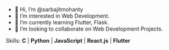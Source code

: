 - 👋 Hi, I’m @sarbajitmohanty
- 👀 I’m interested in Web Development.
- 🌱 I’m currently learning Flutter, Flask.
- 💞️ I’m looking to collaborate on Web Development Projects.

Skills: **C** | **Python** | **JavaScript** | **React.js** | **Flutter**
<!---
![Anurag's github stats](https://github-readme-stats.vercel.app/api?username=sarbajitmohanty&show_icons=true&theme=radical)
-->

<!--
[<img src='https://cdn.jsdelivr.net/npm/simple-icons@3.0.1/icons/linkedin.svg' alt='linkedin' style="color:#fff" height='30'>](https://www.linkedin.com/in/sarbajit-mohanty/)
-->
<!--
_ _ _ _ _ _ _ _ _ _ _ _
-->
<!--
![](https://komarev.com/ghpvc/?username=sarbajitmohanty)
-->

<!--- 📫 How to reach me ... --->

<!---
sarbajitmohanty/sarbajitmohanty is a ✨ special ✨ repository because its `README.md` (this file) appears on your GitHub profile.
You can click the Preview link to take a look at your changes.
--->
